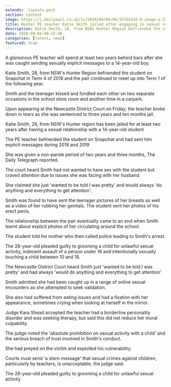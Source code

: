 ```yaml
---
extends: _layouts.post
section: content
image: https://i.dailymail.co.uk/1s/2020/09/04/06/32765142-0-image-a-37_1599197262548.jpg 
title: Hunter PE teacher Katie Smith jailed after engaging in sexual relationship with student 
description: Katie Smith, 28, from NSWs Hunter Region befriended the student on Snapchat in Term 4 of 2018 and the pair continued to meet up into Term 1 of the following year. 
date: 2020-09-04-08-22-46 
categories: [latest, news] 
featured: true 
--- 
```

A glamorous PE teacher will spend at least two years behind bars after she was caught sending sexually explicit messages to a 14-year-old boy.

Katie Smith, 28, from NSW's Hunter Region befriended the student on Snapchat in Term 4 of 2018 and the pair continued to meet up into Term 1 of the following year.

Smith and the teenager kissed and fondled each other on two separate occasions in the school store room and another time in a carpark.

Upon appearing at the Newcastle District Court on Friday, the teacher broke down in tears as she was sentenced to three years and ten months jail.

Katie Smith, 28, from NSW's Hunter region has been jailed for at least two years after having a sexual relationship with a 14-year-old student

The PE teacher befriended the student on Snapchat and had sent him explicit messages during 2018 and 2019

She was given a non-parole period of two years and three months, The Daily Telegraph reported.

The court heard Smith had not wanted to have sex with the student but craved attention due to issues she was facing with her husband.

She claimed she just 'wanted to be told I was pretty' and would always 'do anything and everything to get attention'.

Smith was found to have sent the teenager pictures of her breasts as well as a video of her rubbing her genitals. The student sent her photos of his erect penis.  

The relationship between the pair eventually came to an end when Smith learnt about explicit photos of her circulating around the school.

The student told his mother who then called police leading to Smith's arrest.

The 28-year-old pleaded guilty to grooming a child for unlawful sexual activity, indecent assault of a person under 16 and intentionally sexually touching a child between 10 and 16. 

The Newcastle District Court heard Smith just 'wanted to be told I was pretty' and had always 'would do anything and everything to get attention'

Smith admitted she had been caught up in a range of online sexual encounters as she attempted to seek validation.  

She also had suffered from eating issues and had a fixation with her appearance, sometimes crying when looking at herself in the mirror.

Judge Kara Shead accepted the teacher had a borderline personality disorder and was seeking therapy, but said this did not reduce her moral culpability. 

The judge noted the 'absolute prohibition on sexual activity with a child' and the serious breach of trust involved in Smith's conduct.

She had preyed on the victim and exploited his vulnerability. 

Courts must send 'a stern message' that sexual crimes against children, particularly by teachers, is unacceptable, the judge said.

The 28-year-old pleaded guilty to grooming a child for unlawful sexual activity

